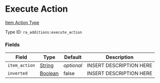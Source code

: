 # Execute Action
[Item Action Type](../item_action_types.md)

Type ID: `ra_additions:execute_action`
### Fields
Field | Type | Default | Description
------|------|---------|-------------
`item_action` | [String](../data_types/string.md) | _optional_ | INSERT DESCRIPTION HERE
`inverted` | [Boolean](../data_types/boolean.md) | false | INSERT DESCRIPTION HERE

